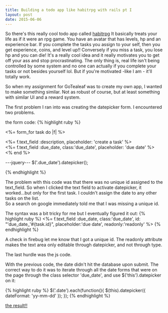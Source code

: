 ```yaml
---
title: Building a todo app like habitrpg with rails pt I
layout: post
date: 2015-06-06
---
```



So there's this really cool todo app called [habitrpg](http://www.habitrpg.com) It basically treats your life as if it were an rpg game.
You have an avatar that has levels, hp and an experience bar.  If you complete the tasks you assign to your self, then you get 
experience, coins, and level up!!  Conversely if you miss a task, you lose hp and you can die! It's a really cool idea and it 
really motivates you to get off your ass and stop procrastinating.  The only thing is, real life isn't being controlled by some system and no one can actually if you complete your tasks or not besides yourself lol.  But if you're motivated -like I am - it'll totally work.  

So when my assignment for GoTealeaf was to create my own app, I wanted to make something similar.  Not as robust of course, but at least something with similar UI and a reward system. 

The first problem I ran into was creating the datepicker form.  I encountered two problems.

the form code:
{% highlight ruby %}

<%= form_for task do |f| %>
  <div class='form-group'>
    <%= f.text_field :description, placeholder: 'create a task' %>
  </div>

  <div class='form-group'>
    <%= f.text_field :due_date, class:'due_date', placeholder: 'due date' %>
  </div>
<% end %> 

---jquery---
$('.due_date').datepicker();

{% endhighlight %}

The problem with this code was that there was no unique id assigned to the text_field.  So when I clicked the text field to activate datepicker, it worked...but only for the first task.  I couldn't assign the date to any other tasks on the list.  
So a search on google immediately told me that I was missing a unique id.  

The syntax was a bit tricky for me but I eventually figured it out:
{% highlight ruby %}
  <%= f.text_field :due_date, class:'due_date', id: "'due_date_'#{task.id}", placeholder:'due date', readonly:'readonly' %>
{% endhighlight %}

A check in firebug let me know that I got a unique id.  The readonly attribute makes the text area only editable through datepicker, and not through type.

The last hurdle was the js code.  

With the previous code, the date didn't hit the database upon submit. The correct way to do it was to iterate through all the date forms that were on the page through the class selector 'due_date', and use $('this').datepicker on it:

{% highlight ruby %}
$('.date').each(function(){
  $(this).datepicker({
    dateFormat: 'yy-mm-dd'
  });
});
{% endhighlight %}


[the result!!]({{site.url}}/images/todo_pic.jpg)











